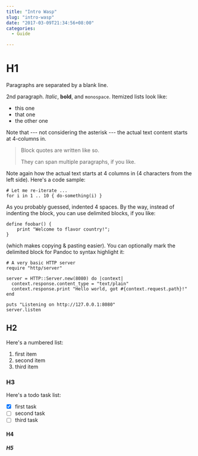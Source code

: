 ```yaml
---
title: "Intro Wasp"
slug: "intro-wasp"
date: "2017-03-09T21:34:56+08:00"
categories:
  - Guide

---
```


# H1

Paragraphs are separated by a blank line.

2nd paragraph. *Italic*, **bold**, and `monospace`. Itemized lists
look like:

  * this one
  * that one
  * the other one

Note that --- not considering the asterisk --- the actual text
content starts at 4-columns in.

> Block quotes are
> written like so.
>
> They can span multiple paragraphs,
> if you like.

Note again how the actual text starts at 4 columns in (4 characters
from the left side). Here's a code sample:

    # Let me re-iterate ...
    for i in 1 .. 10 { do-something(i) }

As you probably guessed, indented 4 spaces. By the way, instead of
indenting the block, you can use delimited blocks, if you like:

```
define foobar() {
    print "Welcome to flavor country!";
}
```

(which makes copying & pasting easier). You can optionally mark the
delimited block for Pandoc to syntax highlight it:

```crystal
# A very basic HTTP server
require "http/server"

server = HTTP::Server.new(8080) do |context|
  context.response.content_type = "text/plain"
  context.response.print "Hello world, got #{context.request.path}!"
end

puts "Listening on http://127.0.0.1:8080"
server.listen
```

## H2

Here's a numbered list:

 1. first item
 2. second item
 3. third item

### H3

Here's a todo task list:

- [x] first task
- [ ] second task
- [ ] third task

#### H4

##### H5
